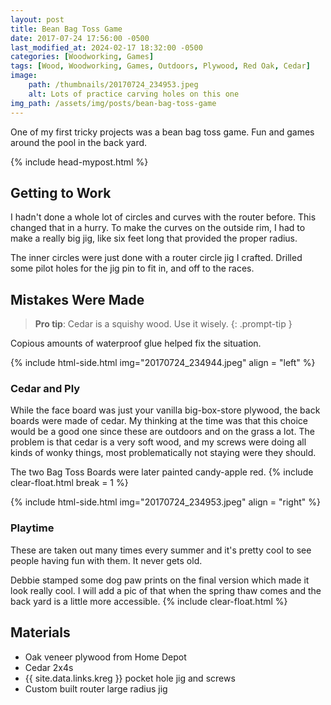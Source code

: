 ```yaml
---
layout: post
title: Bean Bag Toss Game
date: 2017-07-24 17:56:00 -0500
last_modified_at: 2024-02-17 18:32:00 -0500
categories: [Woodworking, Games]
tags: [Wood, Woodworking, Games, Outdoors, Plywood, Red Oak, Cedar]
image: 
    path: /thumbnails/20170724_234953.jpeg
    alt: Lots of practice carving holes on this one
img_path: /assets/img/posts/bean-bag-toss-game
---
```


One of my first tricky projects was a bean bag toss game.  Fun and games around the pool in the back yard.  

{% include head-mypost.html %}

## Getting to Work

I hadn't done a whole lot of circles and curves with the router before.  This changed that in a hurry.  To make the curves on the outside rim, I had to make a really big jig, like six feet long that provided the proper radius.

The inner circles were just done with a router circle jig I crafted.  Drilled some pilot holes for the jig pin to fit in, and off to the races.

## Mistakes Were Made

>**Pro tip**: Cedar is a squishy wood. Use it wisely.
{: .prompt-tip }

Copious amounts of waterproof glue helped fix the situation.

{% include html-side.html img="20170724_234944.jpeg" align = "left" %}

### Cedar and Ply

While the face board was just your vanilla big-box-store plywood, the back boards were made of cedar.  My thinking at the time was that this choice would be a good one since these are outdoors and on the grass a lot.  The problem is that cedar is a very soft wood, and my screws were doing all kinds of wonky things, most problematically not staying were they should.

The two Bag Toss Boards were later painted candy-apple red.
{% include clear-float.html break = 1 %}

{% include html-side.html img="20170724_234953.jpeg" align = "right" %}

### Playtime

These are taken out many times every summer and it's pretty cool to see people having fun with them.  It never gets old.

Debbie stamped some dog paw prints on the final version which made it look really cool.  I will add a pic of that when the spring thaw comes and the back yard is a little more accessible.
{% include clear-float.html %}

## Materials

- Oak veneer plywood from Home Depot
- Cedar 2x4s
- {{ site.data.links.kreg }} pocket hole jig and screws
- Custom built router large radius jig
